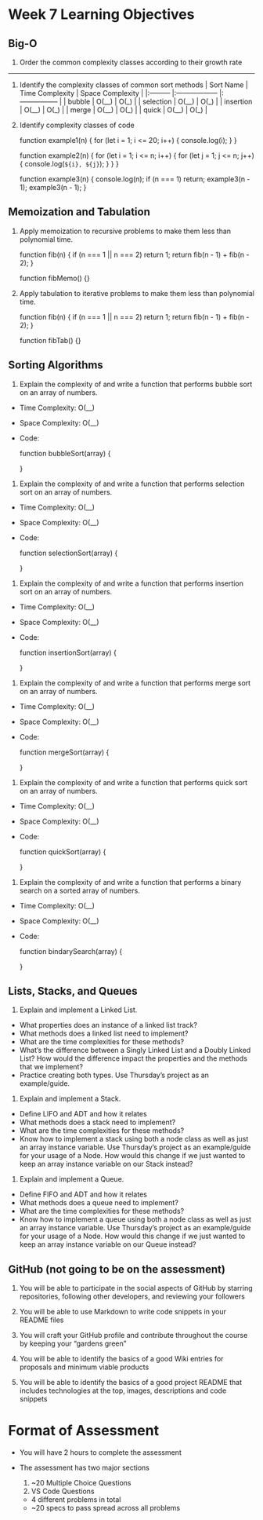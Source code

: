 Week 7 Learning Objectives
==========================

Big-O
-----

1.  Order the common complexity classes according to their growth rate

-   -   -   -   -   -   -   

1.  Identify the complexity classes of common sort methods | Sort Name | Time Complexity | Space Complexity | |:——— |:—————— |:—————– | | bubble | O(\_\_) | O(\_) | | selection | O(\_\_) | O(\_) | | insertion | O(\_\_) | O(\_) | | merge | O(\_\_) | O(\_) | | quick | O(\_\_) | O(\_) |

2.  Identify complexity classes of code

    function example1(n) {
      for (let i = 1; i <= 20; i++) {
        console.log(i);
      }
    }

    function example2(n) {
      for (let i = 1; i <= n; i++) {
        for (let j = 1; j <= n; j++) {
          console.log(`${i}, ${j}`);
        }
      }
    }

    function example3(n) {
      console.log(n);
      if (n === 1) return;
      example3(n - 1);
      example3(n - 1);
    }

Memoization and Tabulation
--------------------------

1.  Apply memoization to recursive problems to make them less than polynomial time.

    function fib(n) {
      if (n === 1 || n === 2) return 1;
      return fib(n - 1) + fib(n - 2);
    }

    function fibMemo() {}

1.  Apply tabulation to iterative problems to make them less than polynomial time.

    function fib(n) {
      if (n === 1 || n === 2) return 1;
      return fib(n - 1) + fib(n - 2);
    }

    function fibTab() {}

Sorting Algorithms
------------------

1.  Explain the complexity of and write a function that performs bubble sort on an array of numbers.

-   Time Complexity: O(\_\_)
-   Space Complexity: O(\_\_)
-   Code:

    function bubbleSort(array) {

    }

1.  Explain the complexity of and write a function that performs selection sort on an array of numbers.

-   Time Complexity: O(\_\_)
-   Space Complexity: O(\_\_)
-   Code:

    function selectionSort(array) {
      
    }

1.  Explain the complexity of and write a function that performs insertion sort on an array of numbers.

-   Time Complexity: O(\_\_)
-   Space Complexity: O(\_\_)
-   Code:

    function insertionSort(array) {
      
    }

1.  Explain the complexity of and write a function that performs merge sort on an array of numbers.

-   Time Complexity: O(\_\_)
-   Space Complexity: O(\_\_)
-   Code:

    function mergeSort(array) {
      
    }

1.  Explain the complexity of and write a function that performs quick sort on an array of numbers.

-   Time Complexity: O(\_\_)
-   Space Complexity: O(\_\_)
-   Code:

    function quickSort(array) {
      
    }

1.  Explain the complexity of and write a function that performs a binary search on a sorted array of numbers.

-   Time Complexity: O(\_\_)
-   Space Complexity: O(\_\_)
-   Code:

    function bindarySearch(array) {
      
    }

Lists, Stacks, and Queues
-------------------------

1.  Explain and implement a Linked List.

-   What properties does an instance of a linked list track?
-   What methods does a linked list need to implement?
-   What are the time complexities for these methods?
-   What’s the difference between a Singly Linked List and a Doubly Linked List? How would the difference impact the properties and the methods that we implement?
-   Practice creating both types. Use Thursday’s project as an example/guide.

1.  Explain and implement a Stack.

-   Define LIFO and ADT and how it relates
-   What methods does a stack need to implement?
-   What are the time complexities for these methods?
-   Know how to implement a stack using both a node class as well as just an array instance variable. Use Thursday’s project as an example/guide for your usage of a Node. How would this change if we just wanted to keep an array instance variable on our Stack instead?

1.  Explain and implement a Queue.

-   Define FIFO and ADT and how it relates
-   What methods does a queue need to implement?
-   What are the time complexities for these methods?
-   Know how to implement a queue using both a node class as well as just an array instance variable. Use Thursday’s project as an example/guide for your usage of a Node. How would this change if we just wanted to keep an array instance variable on our Queue instead?

GitHub (not going to be on the assessment)
------------------------------------------

1.  You will be able to participate in the social aspects of GitHub by starring repositories, following other developers, and reviewing your followers

2.  You will be able to use Markdown to write code snippets in your README files

3.  You will craft your GitHub profile and contribute throughout the course by keeping your “gardens green”

4.  You will be able to identify the basics of a good Wiki entries for proposals and minimum viable products

5.  You will be able to identify the basics of a good project README that includes technologies at the top, images, descriptions and code snippets

Format of Assessment
====================

-   You will have 2 hours to complete the assessment
-   The assessment has two major sections
    1.  ~20 Multiple Choice Questions
    2.  VS Code Questions

    -   4 different problems in total
    -   ~20 specs to pass spread across all problems
